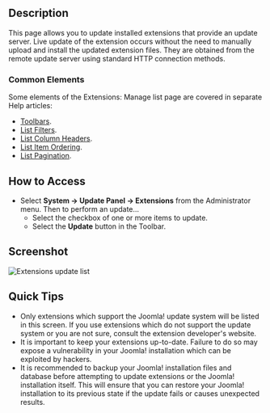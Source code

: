 <!-- Filename: Help4.x:Extensions:_Update / Display title: Extensions: Update -->

## Description

This page allows you to update installed extensions that provide an
update server. Live update of the extension occurs without the need to
manually upload and install the updated extension files. They are
obtained from the remote update server using standard HTTP connection
methods.

### Common Elements

Some elements of the Extensions: Manage list page are covered in separate 
Help articles:

* [Toolbars](jdocmanual?article=help/common-elements/toolbars "").
* [List Filters](jdocmanual?article=help/common-elements/list-filters "").
* [List Column Headers](jdocmanual?article=help/common-elements/list-column-headers "").
* [List Item Ordering](jdocmanual?article=help/common-elements/list-ordering "").
* [List Pagination](jdocmanual?article=help/common-elements/list-pagination "").

## How to Access

- Select **System → Update Panel → Extensions** from the
  Administrator menu. Then to perform an update...
  - Select the checkbox of one or more items to update.
  - Select the **Update** button in the Toolbar.

## Screenshot

![Extensions update list](../../../en/images/extensions/update-list.png)

## Quick Tips

- Only extensions which support the Joomla! update system will be listed
  in this screen. If you use extensions which do not support the
  update system or you are not sure, consult the extension developer's
  website.
- It is important to keep your extensions up-to-date. Failure to do so
  may expose a vulnerability in your Joomla! installation which can be
  exploited by hackers.
- It is recommended to backup your Joomla! installation files and
  database before attempting to update extensions or the Joomla!
  installation itself. This will ensure that you can restore your
  Joomla! installation to its previous state if the update fails or
  causes unexpected results.
